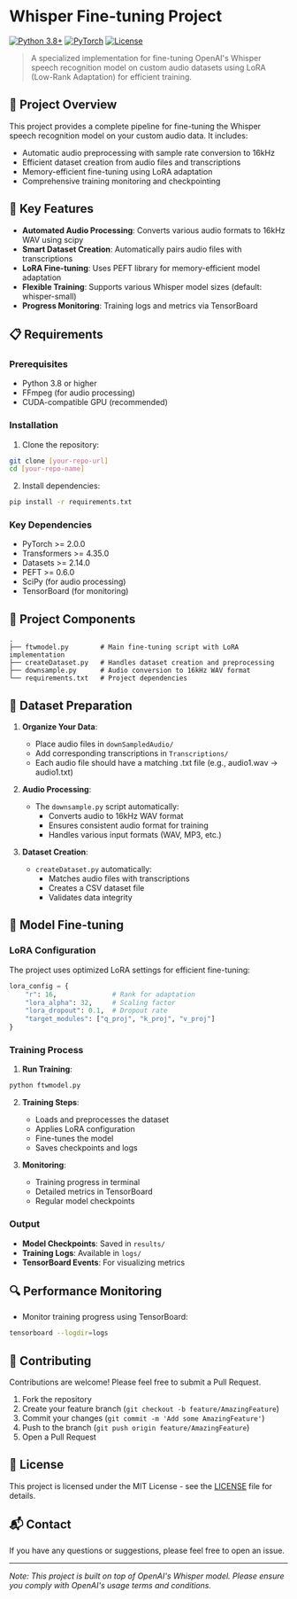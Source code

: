 # Whisper Fine-tuning Project

[![Python 3.8+](https://img.shields.io/badge/python-3.8+-blue.svg)](https://www.python.org/downloads/)
[![PyTorch](https://img.shields.io/badge/PyTorch-2.0+-ee4c2c.svg)](https://pytorch.org/)
[![License](https://img.shields.io/badge/license-MIT-green.svg)](LICENSE)

> A specialized implementation for fine-tuning OpenAI's Whisper speech recognition model on custom audio datasets using LoRA (Low-Rank Adaptation) for efficient training.

## 🎯 Project Overview

This project provides a complete pipeline for fine-tuning the Whisper speech recognition model on your custom audio data. It includes:

- Automatic audio preprocessing with sample rate conversion to 16kHz
- Efficient dataset creation from audio files and transcriptions
- Memory-efficient fine-tuning using LoRA adaptation
- Comprehensive training monitoring and checkpointing

## 🚀 Key Features

- **Automated Audio Processing**: Converts various audio formats to 16kHz WAV using scipy
- **Smart Dataset Creation**: Automatically pairs audio files with transcriptions
- **LoRA Fine-tuning**: Uses PEFT library for memory-efficient model adaptation
- **Flexible Training**: Supports various Whisper model sizes (default: whisper-small)
- **Progress Monitoring**: Training logs and metrics via TensorBoard

## 📋 Requirements

### Prerequisites

- Python 3.8 or higher
- FFmpeg (for audio processing)
- CUDA-compatible GPU (recommended)

### Installation

1. Clone the repository:
```bash
git clone [your-repo-url]
cd [your-repo-name]
```

2. Install dependencies:
```bash
pip install -r requirements.txt
```

### Key Dependencies

- PyTorch >= 2.0.0
- Transformers >= 4.35.0
- Datasets >= 2.14.0
- PEFT >= 0.6.0
- SciPy (for audio processing)
- TensorBoard (for monitoring)

## 📁 Project Components

```
.
├── ftwmodel.py        # Main fine-tuning script with LoRA implementation
├── createDataset.py   # Handles dataset creation and preprocessing
├── downsample.py      # Audio conversion to 16kHz WAV format
└── requirements.txt   # Project dependencies
```

## 🎵 Dataset Preparation

1. **Organize Your Data**:
   - Place audio files in `downSampledAudio/`
   - Add corresponding transcriptions in `Transcriptions/`
   - Each audio file should have a matching .txt file (e.g., audio1.wav → audio1.txt)

2. **Audio Processing**:
   - The `downsample.py` script automatically:
     - Converts audio to 16kHz WAV format
     - Ensures consistent audio format for training
     - Handles various input formats (WAV, MP3, etc.)

3. **Dataset Creation**:
   - `createDataset.py` automatically:
     - Matches audio files with transcriptions
     - Creates a CSV dataset file
     - Validates data integrity

## 🔧 Model Fine-tuning

### LoRA Configuration

The project uses optimized LoRA settings for efficient fine-tuning:

```python
lora_config = {
    "r": 16,              # Rank for adaptation
    "lora_alpha": 32,     # Scaling factor
    "lora_dropout": 0.1,  # Dropout rate
    "target_modules": ["q_proj", "k_proj", "v_proj"]
}
```

### Training Process

1. **Run Training**:
```bash
python ftwmodel.py
```

2. **Training Steps**:
   - Loads and preprocesses the dataset
   - Applies LoRA configuration
   - Fine-tunes the model
   - Saves checkpoints and logs

3. **Monitoring**:
   - Training progress in terminal
   - Detailed metrics in TensorBoard
   - Regular model checkpoints

### Output

- **Model Checkpoints**: Saved in `results/`
- **Training Logs**: Available in `logs/`
- **TensorBoard Events**: For visualizing metrics

## 🔍 Performance Monitoring

- Monitor training progress using TensorBoard:
```bash
tensorboard --logdir=logs
```

## 🤝 Contributing

Contributions are welcome! Please feel free to submit a Pull Request.

1. Fork the repository
2. Create your feature branch (`git checkout -b feature/AmazingFeature`)
3. Commit your changes (`git commit -m 'Add some AmazingFeature'`)
4. Push to the branch (`git push origin feature/AmazingFeature`)
5. Open a Pull Request

## 📝 License

This project is licensed under the MIT License - see the [LICENSE](LICENSE) file for details.

## 📬 Contact

If you have any questions or suggestions, please feel free to open an issue.

---

*Note: This project is built on top of OpenAI's Whisper model. Please ensure you comply with OpenAI's usage terms and conditions.*